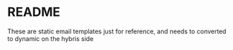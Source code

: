 # README

These are static email templates just for reference, and needs to converted to dynamic on the hybris side
